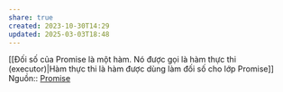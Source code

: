 ```yaml
---
share: true
created: 2023-10-30T14:29
updated: 2025-03-03T18:48
---
```

[[Đối số của Promise là một hàm. Nó được gọi là hàm thực thi (executor)|Hàm thực thi là hàm được dùng làm đối số cho lớp Promise]]
Nguồn:: [Promise](https://javascript.info/promise-basics)